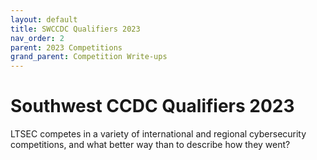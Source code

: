 ```yaml
---
layout: default
title: SWCCDC Qualifiers 2023
nav_order: 2
parent: 2023 Competitions
grand_parent: Competition Write-ups
---
```


# Southwest CCDC Qualifiers 2023

LTSEC competes in a variety of international and regional cybersecurity competitions, and what better way than to describe how they went?